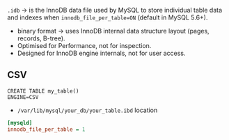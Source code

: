 `.idb` -> is the InnoDB data file used by MySQL to store individual table data and indexes when `innodb_file_per_table=ON` (default in MySQL 5.6+).
- binary format -> uses InnoDB internal data structure layout (pages, records, B-tree).
- Optimised for Performance, not for inspection.
- Designed for InnoDB engine internals, not for user access.
## CSV
```mysql
CREATE TABLE my_table()
ENGINE=CSV
```
- `/var/lib/mysql/your_db/your_table.ibd` location

```ini
[mysqld]
innodb_file_per_table = 1
```